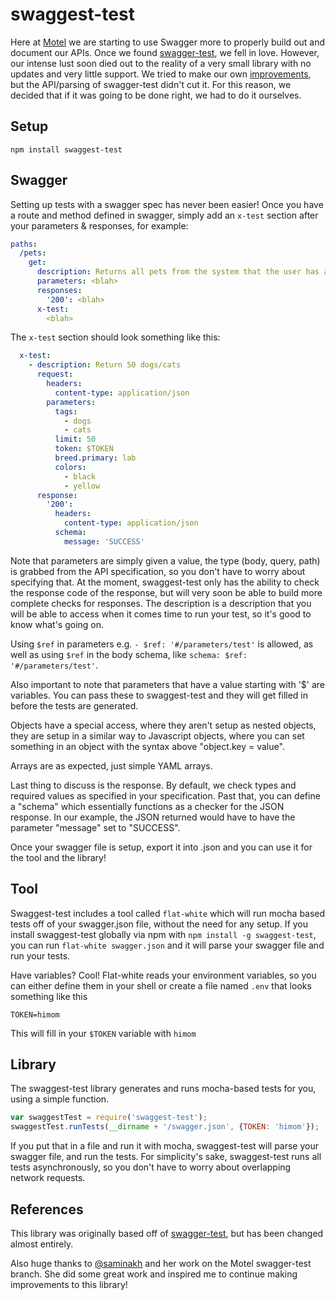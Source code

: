 # swaggest-test
Here at [Motel](http://motel.is) we are starting to use Swagger more to properly build out and document our APIs. Once we found [swagger-test](https://github.com/earldouglas/swagger-test), we fell in love. However, our intense lust soon died out to the reality of a very small library with no updates and very little support. We tried to make our own [improvements](https://github.com/MotelIs/swagger-test), but the API/parsing of swagger-test didn't cut it. For this reason, we decided that if it was going to be done right, we had to do it ourselves.

## Setup
`npm install swaggest-test`

## Swagger
Setting up tests with a swagger spec has never been easier! Once you have a route and method defined in swagger, simply add an `x-test` section after your parameters & responses, for example:
```yaml
paths:
  /pets:
    get:
      description: Returns all pets from the system that the user has access to
      parameters: <blah>
      responses:
        '200': <blah>
      x-test:
        <blah>
```

The `x-test` section should look something like this:
```yaml
  x-test:
    - description: Return 50 dogs/cats
      request:
        headers:
          content-type: application/json
        parameters:
          tags:
            - dogs
            - cats
          limit: 50
          token: $TOKEN
          breed.primary: lab
          colors:
            - black
            - yellow
      response:
        '200':
          headers:
            content-type: application/json
          schema:
            message: 'SUCCESS'
```

Note that parameters are simply given a value, the type (body, query, path) is grabbed from the API specification, so you don't have to worry about specifying that. At the moment, swaggest-test only has the ability to check the response code of the response, but will very soon be able to build more complete checks for responses. The description is a description that you will be able to access when it comes time to run your test, so it's good to know what's going on.

Using `$ref` in parameters e.g. `- $ref: '#/parameters/test'` is allowed, as well as using `$ref` in the body schema, like `schema: $ref: '#/parameters/test'`.

Also important to note that parameters that have a value starting with '$' are variables. You can pass these to swaggest-test and they will get filled in before the tests are generated.

Objects have a special access, where they aren't setup as nested objects, they are setup in a similar way to Javascript objects, where you can set something in an object with the syntax above "object.key = value".

Arrays are as expected, just simple YAML arrays.

Last thing to discuss is the response. By default, we check types and required values as specified in your specification. Past that, you can define a "schema" which essentially functions as a checker for the JSON response. In our example, the JSON returned would have to have the parameter "message" set to "SUCCESS".

Once your swagger file is setup, export it into .json and you can use it for the tool and the library!

## Tool
Swaggest-test includes a tool called `flat-white` which will run mocha based tests off of your swagger.json file, without the need for any setup. If you install swaggest-test globally via npm with `npm install -g swaggest-test`, you can run `flat-white swagger.json` and it will parse your swagger file and run your tests.

Have variables? Cool! Flat-white reads your environment variables, so you can either define them in your shell or create a file named `.env` that looks something like this
```
TOKEN=himom
```

This will fill in your `$TOKEN` variable with `himom`

## Library
The swaggest-test library generates and runs mocha-based tests for you, using a simple function.

```javascript
var swaggestTest = require('swaggest-test');
swaggestTest.runTests(__dirname + '/swagger.json', {TOKEN: 'himom'});
```

If you put that in a file and run it with mocha, swaggest-test will parse your swagger file, and run the tests. For simplicity's sake, swaggest-test runs all tests asynchronously, so you don't have to worry about overlapping network requests.

## References
This library was originally based off of [swagger-test](https://github.com/earldouglas/swagger-test), but has been changed almost entirely.

Also huge thanks to [@saminakh](https://github.com/saminakh) and her work on the Motel swagger-test branch. She did some great work and inspired me to continue making improvements to this library!

